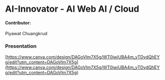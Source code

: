 # AI-Innovator - AI Web AI / Cloud

#### Contributor: 
Piyawat Chuangkrud

### Presentation
[https://www.canva.com/design/DAGoVlm7X5g/WT0iwjUBA4m_vTDydQhEYg/edit?utm_content=DAGoVlm7X5g](https://www.canva.com/design/DAGoVlm7X5g/WT0iwjUBA4m_vTDydQhEYg/edit?utm_content=DAGoVlm7X5g)